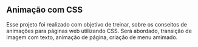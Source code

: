 
## Animação com CSS ##

Esse projeto foi realizado com objetivo de treinar, sobre os conseitos de animações para páginas web utilizando CSS.
Será abordado, transição de imagem com texto, animação de página, criação de menu amimado.